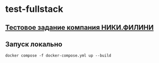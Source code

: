 # test-fullstack
## [Тестовое задание компания НИКИ.ФИЛИНИ](https://github.com/New-Nikifilini-Development)

## Запуск локально
```
docker compose -f docker-compose.yml up --build
```
